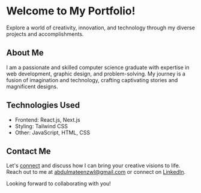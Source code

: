 # Welcome to My Portfolio!

Explore a world of creativity, innovation, and technology through my diverse projects and accomplishments.

## About Me

I am a passionate and skilled computer science graduate with expertise in web development, graphic design, and problem-solving. My journey is a fusion of imagination and technology, crafting captivating stories and magnificent designs.

## Technologies Used

- Frontend: React.js, Next.js
- Styling: Tailwind CSS
- Other: JavaScript, HTML, CSS

## Contact Me

Let's [connect](https://connect.abdulmateenzwl.com) and discuss how I can bring your creative visions to life. Reach out to me at [abdulmateenzwl@gmail.com](mailto:abdulmateenzwl@gmail.com) or connect on [LinkedIn](https://www.linkedin.com/in/abdulmateenzwl).

Looking forward to collaborating with you!


